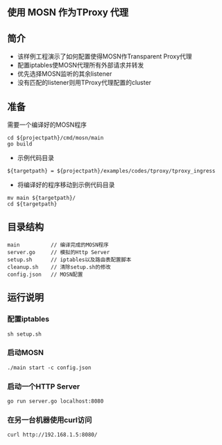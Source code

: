 ## 使用 MOSN 作为TProxy 代理

## 简介

+ 该样例工程演示了如何配置使得MOSN作Transparent Proxy代理
+ 配置iptables使MOSN代理所有外部请求并转发
+ 优先选择MOSN监听的其余listener
+ 没有匹配的listener则用TProxy代理配置的cluster


## 准备

需要一个编译好的MOSN程序
```
cd ${projectpath}/cmd/mosn/main
go build
```

+ 示例代码目录

```
${targetpath} = ${projectpath}/examples/codes/tproxy/tproxy_ingress
```

+ 将编译好的程序移动到示例代码目录

```
mv main ${targetpath}/
cd ${targetpath}
```


## 目录结构

```
main          // 编译完成的MOSN程序
server.go     // 模拟的Http Server
setup.sh      // iptables以及路由表配置脚本
cleanup.sh    // 清除setup.sh的修改
config.json   // MOSN配置
```

## 运行说明


### 配置iptables

```
sh setup.sh
```

### 启动MOSN

```
./main start -c config.json
```

### 启动一个HTTP Server

```
go run server.go localhost:8080
```

### 在另一台机器使用curl访问

```
curl http://192.168.1.5:8080/
```

